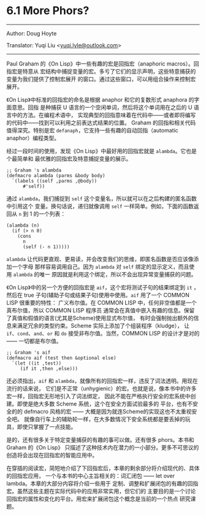 # 6.1 More Phors?

---

Author: Doug Hoyte

Translator: Yuqi Liu <[yuqi.lyle@outlook.com](mailto:yuqi.lyle@outlook.com)>

---

Paul Graham 的《On Lisp》中一些有趣的宏是回指宏（anaphoric macros）。回指宏是特意从
宏结构中捕捉变量的宏。多亏了它们的显示声明，这些特意捕获的变量为我们提供了控制宏展开
的窗口。通过这些窗口，可以用组合操作来控制宏展开。


《On Lisp》中标准的回指宏的命名是根据 anaphor 和它的复数形式 anaphora 的字面意思。回指
是种捕获 U 语言的一个空闲单词，然后将这个单词用在之后的 U 语言中的方法。在编程术语中，
实现典型的回指意味着在代码中——或者即将编写的代码中——找到可以利用之前表达式结果的位置。
Graham 的回指和相关代码值得深究。特别是宏 `defanaph`，它支持一些有趣的自动回指（automatic
anaphor）编程类型。


经过一段时间的使用，发现《On Lisp》中最好用的回指宏就是 `alambda`。它也是个最简单和
最优雅的回指宏及特意捕捉变量的展示。
```
;; Graham 's alambda
(defmacro alambda (parms &body body)
  `(labels ((self ,parms ,@body))
      #'self))
```
通过 `alambda`，我们捕捉到 `self` 这个变量名，所以就可以在之后构建的匿名函数中引用这个
变量。换句话说，递归就像调用 `self` 一样简单。例如，下面的函数返回从 `n` 到 1 的一个列表：
```
(alambda (n)
  (if (> n 0)
    (cons
      n
      (self (- n 1)))))
```
`alambda` 让代码更直观、更易读，并会改变我们的思维，即匿名函数是否应该像添加一个字母
那样容易调用自己。因为 `alambda` 对 `self` 绑定的显示定义，而且使用 `alambda` 的唯一
原因就是利用这个绑定，所以不会出现异常变量捕获的问题。


《On Lisp》中的另一个方便的回指宏是 `aif`，这个宏将测试子句的结果绑定到 `it` ，然后在
true 子句(辅助子句或结果子句)使用中使用。`aif` 用了一个 COMMON LISP 很重要的特性：
广义布尔值。在 COMMON LISP 中，任何非空值都是一个真布尔值，所以 COMMON LISP 程序员
通常会在真值中嵌入有趣的信息。保留了真值和假值的语言(尤其是Scheme)使用显式布尔值，
有时会强制抛出额外的信息来满足冗余的类型约束。Scheme 实际上添加了个组装程序（kludge），
让 `if`、`cond`、`and`、`or` 和 `do` 接受非布尔值。当然，COMMON LISP 的设计才是对的 ——
一切都是布尔值。
```
;; Graham 's aif
(defmacro aif (test then &optional else)
  `(let ((it ,test))
     (if it ,then ,else)))

```
还必须指出，`aif` 和 `alambda`，就像所有的回指宏一样，违反了词法透明。用现在流行的话来说，
它们是不正常（unhygienic）的宏。也就是说，像本书中的许多宏一样，回指宏无形地引入了词法绑定，
因此不能在严格执行安全的宏系统中创建。即使是绝大多数 Scheme 系统，这个在安全方面试验最多的
平台，也有不安全的的 defmacro 风格的宏 —— 大概是因为就连Scheme的实现这也不太重视安全吧。
就像自行车上的辅助轮一样，在大多数情况下安全系统都是要丢掉的玩具，即使只掌握了一点技能。


是的，还有很多关于特定变量捕获的有趣的事可以做。还有很多 phors。本书和 Graham 的《On Lisp》
只描述了这种技术内在潜力的一小部分。更多不可思议的创造将会出现在回指宏的智能应用中。


在穿插的阅读宏，简短地介绍了下回指宏后，本章的剩余部分将介绍现代的、具体的回指宏应用，
一个与本书的中心主旨相关的：词汇闭包 —— let over lambda。本章的大部分内容将介绍一些用于
定制、调整和扩展闭包的有趣的回指宏。虽然这些主题在实际代码中的应用非常实用，但它们的
主要目的是一个讨论回指宏的属性和变化的平台。用宏来扩展闭包这个概念是当前的一个热点
研究课题。
